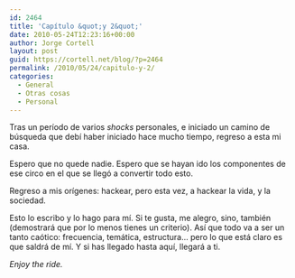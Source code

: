 ```yaml
---
id: 2464
title: 'Capítulo &quot;y 2&quot;'
date: 2010-05-24T12:23:16+00:00
author: Jorge Cortell
layout: post
guid: https://cortell.net/blog/?p=2464
permalink: /2010/05/24/capitulo-y-2/
categories:
  - General
  - Otras cosas
  - Personal
---
```

<div>
  <p>
    Tras un período de varios <em>shocks</em> personales, e iniciado un camino de búsqueda que debí haber iniciado hace mucho tiempo, regreso a esta mi casa.
  </p>
  
  <p>
    Espero que no quede nadie. Espero que se hayan ido los componentes de ese circo en el que se llegó a convertir todo esto.
  </p>
  
  <p>
    Regreso a mis orígenes: hackear, pero esta vez, a hackear la vida, y la sociedad.
  </p>
  
  <p>
    Esto lo escribo y lo hago para mí. Si te gusta, me alegro, sino, también (demostrará que por lo menos tienes un criterio). Así que todo va a ser un tanto caótico: frecuencia, temática, estructura... pero lo que está claro es que saldrá de mí. Y si has llegado hasta aquí, llegará a ti.
  </p>
  
  <p>
    <em>Enjoy the ride.</em></div>